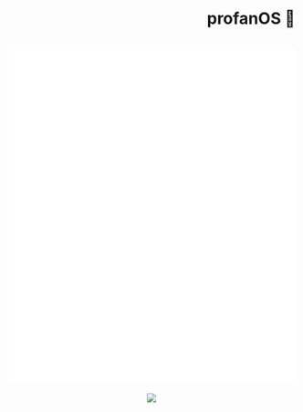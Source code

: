 <h1 align = "right">
    profanOS 💾
</h1>

<p align = "center"><br>
    <a href="https://github.com/elydre/stats">
        <img src="https://raw.githubusercontent.com/elydre/stats/master/generated/overview.svg" align="center"/>
    </a>
    <a href="https://github.com/elydre/elydre/blob/main/all.md">
        <img src="https://raw.githubusercontent.com/elydre/stats/master/generated/languages.svg" align="center"/>
    </a>
    <br><br>
    <!-- <a href="https://discord.gg/PFbymQ3d97">
        <img src="https://img.shields.io/discord/804096311975477279.svg?label=Discord&colorB=4F44D6&style=for-the-badge"/>
    </a> -->
    <a href="https://github.com/antonkomarev/github-profile-views-counter">
        <img src="https://komarev.com/ghpvc/?username=elydre&color=61c265&label=GITHUB+PROFILE+VIEWS&style=for-the-badge"/>
    </a>
</p>
